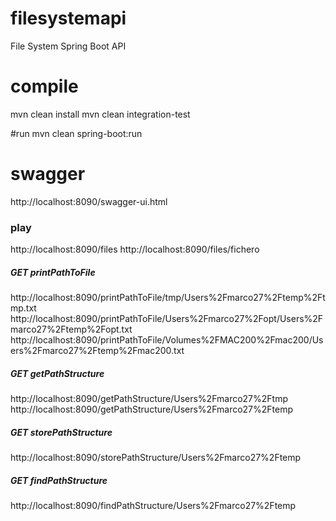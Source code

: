 # filesystemapi
File System Spring Boot API

# compile
mvn clean install
mvn clean integration-test

#run
mvn clean spring-boot:run

# swagger
http://localhost:8090/swagger-ui.html

### play
http://localhost:8090/files
http://localhost:8090/files/fichero

##### GET printPathToFile
http://localhost:8090/printPathToFile/tmp/Users%2Fmarco27%2Ftemp%2Ftmp.txt
http://localhost:8090/printPathToFile/Users%2Fmarco27%2Fopt/Users%2Fmarco27%2Ftemp%2Fopt.txt
http://localhost:8090/printPathToFile/Volumes%2FMAC200%2Fmac200/Users%2Fmarco27%2Ftemp%2Fmac200.txt

##### GET getPathStructure
http://localhost:8090/getPathStructure/Users%2Fmarco27%2Ftmp
http://localhost:8090/getPathStructure/Users%2Fmarco27%2Ftemp

##### GET storePathStructure
http://localhost:8090/storePathStructure/Users%2Fmarco27%2Ftemp

##### GET findPathStructure
http://localhost:8090/findPathStructure/Users%2Fmarco27%2Ftemp
